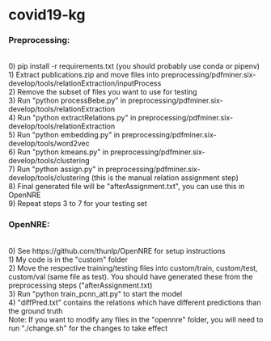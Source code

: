 # covid19-kg

### Preprocessing:
<br/>
    0) pip install -r requirements.txt (you should probably use conda or pipenv)
    <br/>
    1) Extract publications.zip and move files into preprocessing/pdfminer.six-develop/tools/relationExtraction/inputProcess
    <br/>
    2) Remove the subset of files you want to use for testing
    <br/>
    3) Run "python processBebe.py" in preprocessing/pdfminer.six-develop/tools/relationExtraction
    <br/>
    4) Run "python extractRelations.py" in preprocessing/pdfminer.six-develop/tools/relationExtraction
    <br/>
    5) Run "python embedding.py" in preprocessing/pdfminer.six-develop/tools/word2vec
    <br/>
    6) Run "python kmeans.py" in preprocessing/pdfminer.six-develop/tools/clustering
    <br/>
    7) Run "python assign.py" in preprocessing/pdfminer.six-develop/tools/clustering (this is the manual relation assignment step)
    <br/>
    8) Final generated file will be "afterAssignment.txt", you can use this in OpenNRE
    <br/>
    9) Repeat steps 3 to 7 for your testing set

### OpenNRE:
<br/>
    0) See https://github.com/thunlp/OpenNRE for setup instructions
    <br/>
    1) My code is in the "custom" folder
    <br/>
    2) Move the respective training/testing files into custom/train, custom/test, custom/val (same file as test). You should have generated these from the preprocessing steps ("afterAssignment.txt)
    <br/>
    3) Run "python train_pcnn_att.py" to start the model
    <br/>
    4) "diffPred.txt" contains the relations which have different predictions than the ground truth
    <br/>
    Note: If you want to modify any files in the "opennre" folder, you will need to run "./change.sh" for the changes to take effect


